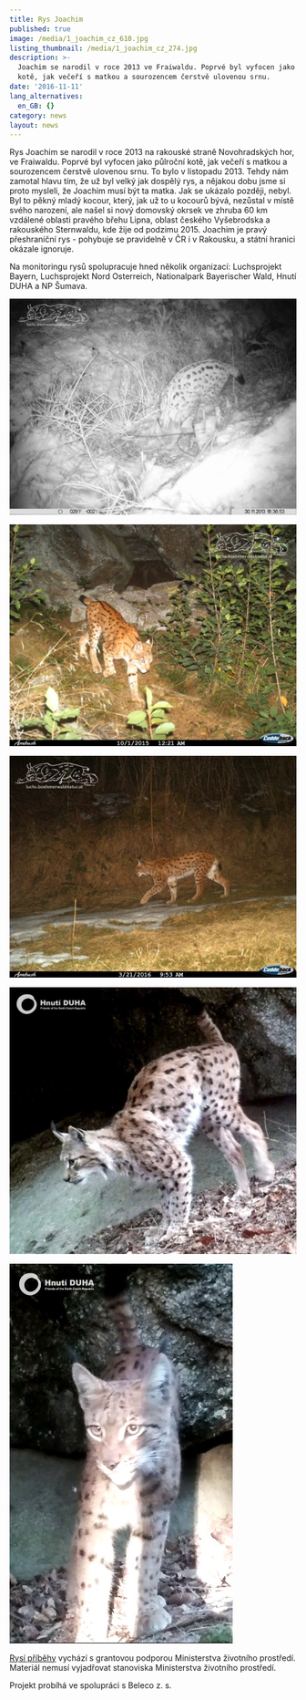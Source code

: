 ```yaml
---
title: Rys Joachim
published: true
image: /media/1_joachim_cz_610.jpg
listing_thumbnail: /media/1_joachim_cz_274.jpg
description: >-
  Joachim se narodil v roce 2013 ve Fraiwaldu. Poprvé byl vyfocen jako půlroční
  kotě, jak večeří s matkou a sourozencem čerstvě ulovenou srnu. 
date: '2016-11-11'
lang_alternatives:
  en_GB: {}
category: news
layout: news
---
```

Rys Joachim se narodil v roce 2013 na rakouské straně Novohradských hor, ve Fraiwaldu. Poprvé byl vyfocen jako půlroční kotě, jak večeří s matkou a sourozencem čerstvě ulovenou srnu. To bylo v listopadu 2013. Tehdy nám zamotal hlavu tím, že už byl velký jak dospělý rys, a nějakou dobu jsme si proto mysleli, že Joachim musí být ta matka. Jak se ukázalo později, nebyl. Byl to pěkný mladý kocour, který, jak už to u kocourů bývá, nezůstal v místě svého narození, ale našel si nový domovský okrsek ve zhruba 60 km vzdálené oblasti pravého břehu Lipna, oblast českého Vyšebrodska a rakouského Sternwaldu, kde žije od podzimu 2015. Joachim je pravý přeshraniční rys - pohybuje se pravidelně v ČR i v Rakousku, a státní hranici okázale ignoruje.

Na monitoringu rysů spolupracuje hned několik organizací: Luchsprojekt Bayern, Luchsprojekt Nord Osterreich, Nationalpark Bayerischer Wald, Hnutí DUHA a NP Šumava. 



![Joachim jako mládě](/media/2_joachim__at_610.jpg)

![Rys Joachim](/media/3_joachim-at_610.jpg)

![Rys Joachim](/media/4_joachim-at2_610.jpg)

![Rys Joachim](/media/6_joachim3.jpg)

![Rys Joachim](/media/5_joachim1.jpg)



[Rysí příběhy](/projects/rysi-pribehy.html) vychází s grantovou podporou Ministerstva životního prostředí. Materiál nemusí vyjadřovat stanoviska Ministerstva životního prostředí.

Projekt probíhá ve spolupráci s Beleco z. s.
